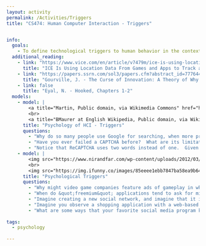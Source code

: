 ```yaml
---
layout: activity
permalink: /Activities/Triggers
title: "CS474: Human Computer Interaction - Triggers"


info: 
  goals: 
    - To define technological triggers to human behavior in the context of Human Computer Interaction
  additional_reading:
    - link: "https://www.vice.com/en/article/v7479m/ice-is-using-location-data-from-games-and-apps-to-track-and-arrest-immigrants-report-says"
      title: "ICE Is Using Location Data From Games and Apps to Track and Arrest Immigrants, Report Says"
    - link: "https://papers.ssrn.com/sol3/papers.cfm?abstract_id=777644"
      title: "Gourville, J. - The Curse of Innovation: A Theory of Why Innovative New Products Fail in the Marketplace"
    - link: false
      title: "Eyal, N. - Hooked, Chapters 1-2"    
  models:
    - model: |
        <a title="Martin, Public domain, via Wikimedia Commons" href="https://commons.wikimedia.org/wiki/File:Captcha.jpg"><img width="256" alt="Captcha" src="https://upload.wikimedia.org/wikipedia/commons/6/69/Captcha.jpg"></a>
        <br>
        <a title="BMaurer at English Wikipedia, Public domain, via Wikimedia Commons" href="https://commons.wikimedia.org/wiki/File:Modern-captcha.jpg"><img width="256" alt="Modern-captcha" src="https://upload.wikimedia.org/wikipedia/commons/b/b6/Modern-captcha.jpg"></a>
      title: "Psychology of HCI - Triggers"
      questions:
        - "Why do so many people use Google for searching, when more privacy-friendly solutions may exist?"
        - "Have you ever failed a CAPTCHA before?  What are its limitations for persons with disabilities?  Have you chosen to use one service versus another because of its use of CAPTCHA?"
        - "Notice that ReCAPTCHA uses two words instead of one.  Given what you may know about training algorithms for learning, how might ReCAPTCHA work?"
    - model: |
        <img src="https://www.nirandfar.com/wp-content/uploads/2012/03/hook-model-home-1080x675.png" alt="The Hooked Model from Nir Eyal's book Hooked">
        <br>
        <img src="https://img.ifunny.co/images/85eeee1ebb7847ba58ea9b64ff0f1f8b3019ccd9be7600a3ebed41f5bf6b3f3c_1.webp" alt="A satirical commentary on game ads in which you observe an example player failing on an easily identifiable task">
      title: "Psychological Triggers"
      questions:
        - "Why might video game companies feature ads of gameplay in which the player fails in a way that the viewer can easily identify?  What is the call to action or hook in this scenario?"       
        - "When do &quot;freemium&quot; applications tend to ask for microtransactions?  If the user declines, what might happen instead (hint - the user can typically continue playing for free anyway)?  Why is this a strategic choice?"   
        - "Imagine creating a new social network, and imagine that it is in some way better than your favorite existing social network.  Why might it fail in the market anyway, despite being an improvement?"        
        - "Imagine you observe a shopping application with a web-based shopping cart.  A user has had an item in their cart for over a day without checking out.  What are some external triggers that this application might employ to produce a call to action?  What other data might they utilize in the call to personalize the message?"
        - "What are some ways that your favorite social media program keeps you engaged for longer periods of time?"
        
tags:
  - psychology
  
---
```


